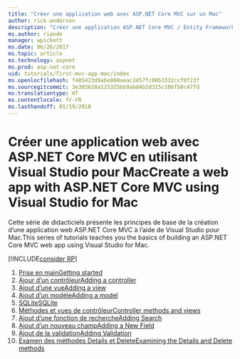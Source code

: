 ```yaml
---
title: "Créer une application web avec ASP.NET Core MVC sur un Mac"
author: rick-anderson
description: "Créer une application ASP.NET Core MVC / Entity Framework avec Visual Studio pour Mac"
ms.author: riande
manager: wpickett
ms.date: 06/26/2017
ms.topic: article
ms.technology: aspnet
ms.prod: asp.net-core
uid: tutorials/first-mvc-app-mac/index
ms.openlocfilehash: f485423d9abe860aeac2457fc0053332ccf8f23f
ms.sourcegitcommit: 3e303620a125325bb9abd4b2d315c106fb8c47fd
ms.translationtype: HT
ms.contentlocale: fr-FR
ms.lasthandoff: 01/19/2018
---
```

# <a name="create-a-web-app-with-aspnet-core-mvc-using-visual-studio-for-mac"></a><span data-ttu-id="7e58c-103">Créer une application web avec ASP.NET Core MVC en utilisant Visual Studio pour Mac</span><span class="sxs-lookup"><span data-stu-id="7e58c-103">Create a web app with ASP.NET Core MVC using Visual Studio for Mac</span></span>

<span data-ttu-id="7e58c-104">Cette série de didacticiels présente les principes de base de la création d’une application web ASP.NET Core MVC à l’aide de Visual Studio pour Mac.</span><span class="sxs-lookup"><span data-stu-id="7e58c-104">This series of tutorials teaches you the basics of building an ASP.NET Core MVC web app using Visual Studio for Mac.</span></span> 

[!INCLUDE[consider RP](../../includes/razor.md)]

1. [<span data-ttu-id="7e58c-105">Prise en main</span><span class="sxs-lookup"><span data-stu-id="7e58c-105">Getting started</span></span>](start-mvc.md)
1. [<span data-ttu-id="7e58c-106">Ajour d’un contrôleur</span><span class="sxs-lookup"><span data-stu-id="7e58c-106">Adding a controller</span></span>](adding-controller.md)
1. [<span data-ttu-id="7e58c-107">Ajout d’une vue</span><span class="sxs-lookup"><span data-stu-id="7e58c-107">Adding a view</span></span>](adding-view.md)
1. [<span data-ttu-id="7e58c-108">Ajout d’un modèle</span><span class="sxs-lookup"><span data-stu-id="7e58c-108">Adding a model</span></span>](adding-model.md)
1. [<span data-ttu-id="7e58c-109">SQLite</span><span class="sxs-lookup"><span data-stu-id="7e58c-109">SQLite</span></span>](working-with-sql.md)
1. [<span data-ttu-id="7e58c-110">Méthodes et vues de contrôleur</span><span class="sxs-lookup"><span data-stu-id="7e58c-110">Controller methods and views</span></span>](controller-methods-views.md)
1. [<span data-ttu-id="7e58c-111">Ajout d’une fonction de recherche</span><span class="sxs-lookup"><span data-stu-id="7e58c-111">Adding Search</span></span>](search.md)
1. [<span data-ttu-id="7e58c-112">Ajout d’un nouveau champ</span><span class="sxs-lookup"><span data-stu-id="7e58c-112">Adding a New Field</span></span>](new-field.md)
1. [<span data-ttu-id="7e58c-113">Ajout de la validation</span><span class="sxs-lookup"><span data-stu-id="7e58c-113">Adding Validation</span></span>](validation.md)
1. [<span data-ttu-id="7e58c-114">Examen des méthodes Details et Delete</span><span class="sxs-lookup"><span data-stu-id="7e58c-114">Examining the Details and Delete methods</span></span>](xref:tutorials/first-mvc-app/details)
